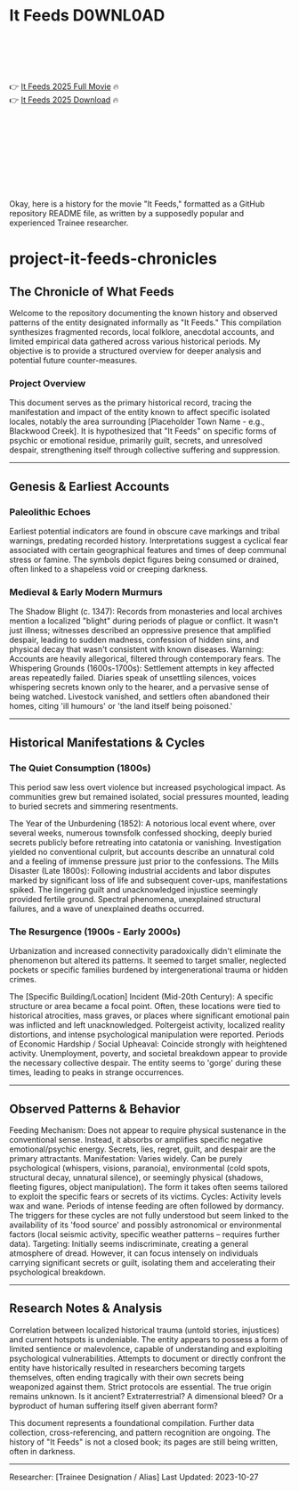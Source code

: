 # It Feeds D0WNL0AD

<br><br><br><br>


👉 <a href="https://Timothy-idathofchau1984.github.io/xrfaexctrg/">It Feeds 2025 Full Movie</a> 🔥
<br>
👉 <a href="https://Timothy-idathofchau1984.github.io/xrfaexctrg/">It Feeds 2025 Download</a> 🔥


<br><br><br><br><br><br><br><br>


Okay, here is a history for the movie "It Feeds," formatted as a GitHub repository README file, as written by a supposedly popular and experienced Trainee researcher.


# project-it-feeds-chronicles

## The Chronicle of What Feeds

Welcome to the repository documenting the known history and observed patterns of the entity designated informally as "It Feeds." This compilation synthesizes fragmented records, local folklore, anecdotal accounts, and limited empirical data gathered across various historical periods. My objective is to provide a structured overview for deeper analysis and potential future counter-measures.

### Project Overview

This document serves as the primary historical record, tracing the manifestation and impact of the entity known to affect specific isolated locales, notably the area surrounding [Placeholder Town Name - e.g., Blackwood Creek]. It is hypothesized that "It Feeds" on specific forms of psychic or emotional residue, primarily guilt, secrets, and unresolved despair, strengthening itself through collective suffering and suppression.

---

## Genesis & Earliest Accounts

### Paleolithic Echoes

Earliest potential indicators are found in obscure cave markings and tribal warnings, predating recorded history. Interpretations suggest a cyclical fear associated with certain geographical features and times of deep communal stress or famine. The symbols depict figures being consumed or drained, often linked to a shapeless void or creeping darkness.

### Medieval & Early Modern Murmurs

   The Shadow Blight (c. 1347): Records from monasteries and local archives mention a localized "blight" during periods of plague or conflict. It wasn't just illness; witnesses described an oppressive presence that amplified despair, leading to sudden madness, confession of hidden sins, and physical decay that wasn't consistent with known diseases. Warning: Accounts are heavily allegorical, filtered through contemporary fears.
   The Whispering Grounds (1600s-1700s): Settlement attempts in key affected areas repeatedly failed. Diaries speak of unsettling silences, voices whispering secrets known only to the hearer, and a pervasive sense of being watched. Livestock vanished, and settlers often abandoned their homes, citing 'ill humours' or 'the land itself being poisoned.'

---

## Historical Manifestations & Cycles

### The Quiet Consumption (1800s)

This period saw less overt violence but increased psychological impact. As communities grew but remained isolated, social pressures mounted, leading to buried secrets and simmering resentments.

   The Year of the Unburdening (1852): A notorious local event where, over several weeks, numerous townsfolk confessed shocking, deeply buried secrets publicly before retreating into catatonia or vanishing. Investigation yielded no conventional culprit, but accounts describe an unnatural cold and a feeling of immense pressure just prior to the confessions.
   The Mills Disaster (Late 1800s): Following industrial accidents and labor disputes marked by significant loss of life and subsequent cover-ups, manifestations spiked. The lingering guilt and unacknowledged injustice seemingly provided fertile ground. Spectral phenomena, unexplained structural failures, and a wave of unexplained deaths occurred.

### The Resurgence (1900s - Early 2000s)

Urbanization and increased connectivity paradoxically didn't eliminate the phenomenon but altered its patterns. It seemed to target smaller, neglected pockets or specific families burdened by intergenerational trauma or hidden crimes.

   The [Specific Building/Location] Incident (Mid-20th Century): A specific structure or area became a focal point. Often, these locations were tied to historical atrocities, mass graves, or places where significant emotional pain was inflicted and left unacknowledged. Poltergeist activity, localized reality distortions, and intense psychological manipulation were reported.
   Periods of Economic Hardship / Social Upheaval: Coincide strongly with heightened activity. Unemployment, poverty, and societal breakdown appear to provide the necessary collective despair. The entity seems to 'gorge' during these times, leading to peaks in strange occurrences.

---

## Observed Patterns & Behavior

   Feeding Mechanism: Does not appear to require physical sustenance in the conventional sense. Instead, it absorbs or amplifies specific negative emotional/psychic energy. Secrets, lies, regret, guilt, and despair are the primary attractants.
   Manifestation: Varies widely. Can be purely psychological (whispers, visions, paranoia), environmental (cold spots, structural decay, unnatural silence), or seemingly physical (shadows, fleeting figures, object manipulation). The form it takes often seems tailored to exploit the specific fears or secrets of its victims.
   Cycles: Activity levels wax and wane. Periods of intense feeding are often followed by dormancy. The triggers for these cycles are not fully understood but seem linked to the availability of its 'food source' and possibly astronomical or environmental factors (local seismic activity, specific weather patterns – requires further data).
   Targeting: Initially seems indiscriminate, creating a general atmosphere of dread. However, it can focus intensely on individuals carrying significant secrets or guilt, isolating them and accelerating their psychological breakdown.

---

## Research Notes & Analysis

   Correlation between localized historical trauma (untold stories, injustices) and current hotspots is undeniable.
   The entity appears to possess a form of limited sentience or malevolence, capable of understanding and exploiting psychological vulnerabilities.
   Attempts to document or directly confront the entity have historically resulted in researchers becoming targets themselves, often ending tragically with their own secrets being weaponized against them. Strict protocols are essential.
   The true origin remains unknown. Is it ancient? Extraterrestrial? A dimensional bleed? Or a byproduct of human suffering itself given aberrant form?

This document represents a foundational compilation. Further data collection, cross-referencing, and pattern recognition are ongoing. The history of "It Feeds" is not a closed book; its pages are still being written, often in darkness.

---

Researcher: [Trainee Designation / Alias]
Last Updated: 2023-10-27



